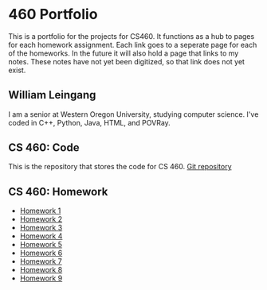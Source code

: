 
<header>
	<title>
		Portfolio
	</title>
</header>

<body>
	<h1>
		460 Portfolio 
	</h1>
	<p>
		This is a portfolio for the projects for CS460. It functions as a hub to pages for each homework assignment.
		Each link goes to a seperate page for each of the homeworks. In the future it will also hold
		a page that links to my notes. These notes have not yet been digitized, so that link does not yet exist.
	</p>
    <h2>
        William Leingang
    </h2>
    <p class="view">
		I am a senior at Western Oregon University, studying computer science. I've coded in C++, Python, Java, HTML, and POVRay.
    </p>
	<section>
		<h2>
			CS 460: Code
		</h2>
		<p>
			This is the repository that stores the code for CS 460. <a href="https://github.com/Hindelburg/Website1"> Git repository</a>
		</p>
		<h2>
			CS 460: Homework
		</h2>
		<p>
			<ul>
				<li>
					<a href="Homework/homework1/">
						Homework 1
					</a>
				</li>
				<li>
					<a href="Homework/homework2/">
						Homework 2
					</a>
				</li>
				<li>
					<a href="Homework/homework3/">
						Homework 3
					</a>
				</li>
				<li>
					<a href="Homework/homework4/">
						Homework 4
					</a>
				</li>
				<li>
					<a href="Homework/homework5/">
						Homework 5
					</a>
				</li>
				<li>
					<a href="Homework/homework6/">
						Homework 6
					</a>
				</li>
				<li>
					<a href="Homework/homework7/">
						Homework 7
					</a>
				</li>
				<li>
					<a href="Homework/homework8/">
						Homework 8
					</a>
				</li>
				<li>
					<a href="Homework/homework9/">
						Homework 9
					</a>
				</li>
			</ul>
		</p>
	</section>
</body>


